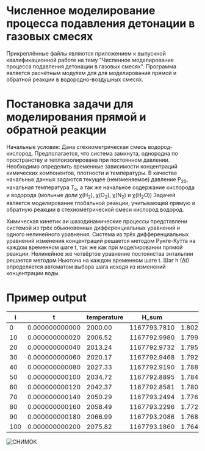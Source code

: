 # Численное моделирование процесса подавления детонации в газовых смесях	

Прикреплённые файлы являются приложением к выпускной квалификационной работе на тему "Численное моделирование процесса подавления детонации в газовых смесях". Программа является расчётным модулем для для моделирования прямой и обратной реакции в водородно-воздушных смесях.

# Постановка задачи для моделирования прямой и обратной реакции	

Начальные условия:
Дана стехиометрическая смесь водород-кислород. Предполагается, что система замкнута, однородна по пространству и теплоизолирована при постоянном давлении. Необходимо определить временные зависимости концентраций химических компонентов, плотности и температуры.
В качестве начальных данных задаются текущее (неизменяемое) давление P<sub>20</sub>, начальная температура T<sub>o</sub>, а так же начальное содержание кислорода и водорода (мольные доли χ(H<sub>2</sub>), χ(O<sub>2</sub>), χ(N<sub>2</sub>) и χ(H<sub>2</sub>O))
Задачей является моделирование глобальной реакции, учитывающей прямую и обратную реакции в стехиометрической смеси кислород водород.

Химическая кинетик аи шазодинамические процессы представлени системой из трёх обыкновенных дифференциальных уравнений и одного нелинейного уравнения. Система из трёх дифференциальных уравнений изменения концентраций решается методом Рунге-Кутта на каждом временном шаге t, так же как при моделировании прямой реакции. Нелинейное же четвёртое уравнение постоянства энтальпии решается методом Ньютона на каждом временном шаге t. Шаг h (∆t) определяется автоматом выбора шага исходя из изменений концентрации воды.

# Пример output

| i    | t              | temperature | H_sum        | H2           | O2           | H2O          | H_H2        | H_O2        | H_H2O        | Cp_H2   | Cp_O2   | Cp_H2O  | S_H2     | S_O2     | S_H2OS   | GammaH2  | GammaO2 | GammaH2O | Wi_H2            | Wi_O2            | Wi_H2O          | Si_H2    | Si_O2    | Si_H2O   | G_H2      | G_O2       | G_H2O      | k1               | k_opposit                        | Cp_sum    | W4                 |
| ---- | -------------- | ----------- | ------------ | ------------ | ------------ | ------------ | ----------- | ----------- | ------------ | ------- | ------- | ------- | -------- | -------- | -------- | -------- | ------- | -------- | ---------------- | ---------------- | --------------- | -------- | -------- | -------- | --------- | ---------- | ---------- | ---------------- | -------------------------------- | --------- | ------------------ |
| 0    | 0.000000000000 | 2000.00     | 1167793.7810 | 1.8024978951 | 0.9012489476 | 0.0000000000 | 52990.4446  | 59139.3164  | -168598.3317 | 34.0568 | 38.0551 | 51.3435 | 188.2200 | 268.6523 | 265.1842 | 14.14477 | 7.07239 | 0.00000  | -163728289.8412  | -81864144.9206   | 163728289.8412  | 198.3472 | 284.5425 | 469.6405 | -323449.7 | -478165.3  | -698966.7  | 95681191.3242    | 64564.93739166446903254837       | 1691.7627 | 41121740968416.664 |
| 10   | 0.000000000020 | 2006.52     | 1167792.9980 | 1.7991802856 | 0.8995901428 | 0.0022115868 | 53212.4871  | 59387.3972  | -168263.5299 | 34.0788 | 38.0707 | 51.3933 | 188.3309 | 268.7761 | 265.3513 | 14.12094 | 7.06047 | 0.01736  | -168609468.1897  | -84304734.0949   | 168609468.1897  | 198.4463 | 284.6547 | 331.1846 | -324676.8 | -479916.7  | -700695.6  | 98806457.5655    | 69912.74346355588932055980       | 1691.8110 | 42349592171858.36  |
| 20   | 0.000000000040 | 2013.24     | 1167792.9732 | 1.7957627156 | 0.8978813578 | 0.0044898042 | 53441.5783  | 59643.2918  | -167917.9866 | 34.1015 | 38.0867 | 51.4446 | 188.4449 | 268.9035 | 265.5232 | 14.09639 | 7.04820 | 0.03524  | -173756359.0986  | -86878179.5493   | 173756359.0986  | 198.5483 | 284.7700 | 325.4413 | -325942.8 | -481723.3  | -702479.4  | 102113492.7537   | 75849.71957480812852736562       | 1691.8605 | 43644332670592.56  |
| 30   | 0.000000000060 | 2020.17     | 1167792.9468 | 1.7922397029 | 0.8961198514 | 0.0068383063 | 53678.0815  | 59907.3995  | -167561.1445 | 34.1249 | 38.1031 | 51.4972 | 188.5621 | 269.0344 | 265.7002 | 14.07107 | 7.03554 | 0.05369  | -179189120.9995  | -89594560.4998   | 179189120.9995  | 198.6533 | 284.8887 | 322.0916 | -327249.6 | -483588.1  | -704320.8  | 105617008.5826   | 82456.30729249719297513366       | 1691.9112 | 45011039562527.5   |
| 40   | 0.000000000080 | 2027.33     | 1167792.9190 | 1.7886053282 | 0.8943026641 | 0.0092610382 | 53922.4266  | 60180.1940  | -167192.3441 | 34.1490 | 38.1200 | 51.5514 | 188.6829 | 269.1692 | 265.8824 | 14.04495 | 7.02247 | 0.07272  | -184930928.9321  | -92465464.4660   | 184930928.9321  | 198.7615 | 285.0110 | 319.7228 | -328599.8 | -485514.2  | -706223.3  | 109333870.4166   | 89827.33048795227659866214       | 1691.9632 | 46455549539781.56  |
| 50   | 0.000000000100 | 2034.72     | 1167792.8895 | 1.7848531872 | 0.8924265936 | 0.0117622683 | 54175.0799  | 60462.1884  | -166810.8705 | 34.1739 | 38.1374 | 51.6072 | 188.8073 | 269.3081 | 266.0702 | 14.01796 | 7.00898 | 0.09238  | -191007446.8245  | -95503723.4122   | 191007446.8245  | 198.8731 | 285.1370 | 317.8926 | -329995.7 | -487505.5  | -708190.5  | 113282851.2827   | 98073.88222383595712017268       | 1692.0165 | 47984326289973.28  |
| 60   | 0.000000000120 | 2042.37     | 1167792.8581 | 1.7809763380 | 0.8904881690 | 0.0143466236 | 54436.5480  | 60753.9401  | -166415.9465 | 34.1996 | 38.1552 | 51.6647 | 188.9355 | 269.4512 | 266.2640 | 13.99007 | 6.99504 | 0.11270  | -197447162.6600  | -98723581.3300   | 197447162.6600  | 198.9882 | 285.2670 | 316.4037 | -331440.2 | -489565.8  | -710226.2  | 117484901.6490   | 107326.62449073063908144832      | 1692.0712 | 49604544943083.7   |
| 70   | 0.000000000140 | 2050.29     | 1167793.2494 | 1.7769672367 | 0.8884836183 | 0.0170191317 | 54707.4017  | 61056.0772  | -166006.6965 | 34.2262 | 38.1736 | 51.7240 | 189.0679 | 269.5988 | 266.4640 | 13.96122 | 6.98061 | 0.13372  | -204282329.2441  | -102141164.6220  | 204282329.2441  | 199.1072 | 285.4012 | 315.1513 | -332936.5 | -491699.5  | -712334.9  | 121963794.7054   | 117740.65207868990546558052      | 1692.1273 | 51324328896889.766 |
| 80   | 0.000000000160 | 2058.49     | 1167793.2296 | 1.7728176751 | 0.8864088376 | 0.0197852634 | 54988.2047  | 61369.2187  | -165582.2542 | 34.2537 | 38.1926 | 51.7852 | 189.2046 | 269.7513 | 266.6706 | 13.93135 | 6.96567 | 0.15548  | -211547271.3353  | -105773635.6676  | 211547271.3353  | 199.2301 | 285.5399 | 314.0725 | -334487.6 | -493911.1  | -714521.0  | 126745216.0732   | 129497.54473126590892206877      | 1692.1848 | 53152324104415.0   |
| 90   | 0.000000000180 | 2066.99     | 1167793.2086 | 1.7685187104 | 0.8842593552 | 0.0226509786 | 55279.6327  | 61694.1074  | -165141.5826 | 34.2821 | 38.2122 | 51.8484 | 189.3459 | 269.9088 | 266.8842 | 13.90039 | 6.95019 | 0.17803  | -219282062.7544  | -109641031.3772  | 219282062.7544  | 199.3573 | 285.6833 | 313.1272 | -336097.3 | -496205.9  | -716789.8  | 131859074.8137   | 142816.02954988140845671296      | 1692.2440 | 55098624345216.36  |
| 100  | 0.000000000200 | 2075.82     | 1167793.1860 | 1.7640605605 | 0.8820302803 | 0.0256227970 | 55582.4063  | 62031.5343  | -164683.5750 | 34.3116 | 38.2324 | 51.9138 | 189.4920 | 270.0717 | 267.1053 | 13.86826 | 6.93413 | 0.20144  | -227531105.1192  | -113765552.5596  | 227531105.1192  | 199.4890 | 285.8317 | 312.2879 | -337769.5 | -498589.4  | -719146.8  | 137338804.7555   | 157957.13922795411781407893      | 1692.3047 | 57174413921401.02  |

![СНИМОК ](https://github.com/user-attachments/assets/7f01884e-12ae-4626-aa19-6b21b1edaf02)



